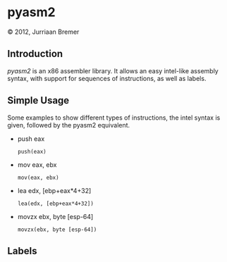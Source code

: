 # pyasm2
&copy; 2012, Jurriaan Bremer

## Introduction

_pyasm2_ is an x86 assembler library. It allows an easy intel-like assembly
syntax, with support for sequences of instructions, as well as labels.

## Simple Usage

Some examples to show different types of instructions, the intel syntax is
given, followed by the pyasm2 equivalent.

*   push eax

    `push(eax)`

*   mov eax, ebx

    `mov(eax, ebx)`

*   lea edx, [ebp+eax*4+32]

    `lea(edx, [ebp+eax*4+32])`

*   movzx ebx, byte [esp-64]

    `movzx(ebx, byte [esp-64])`

## Labels
